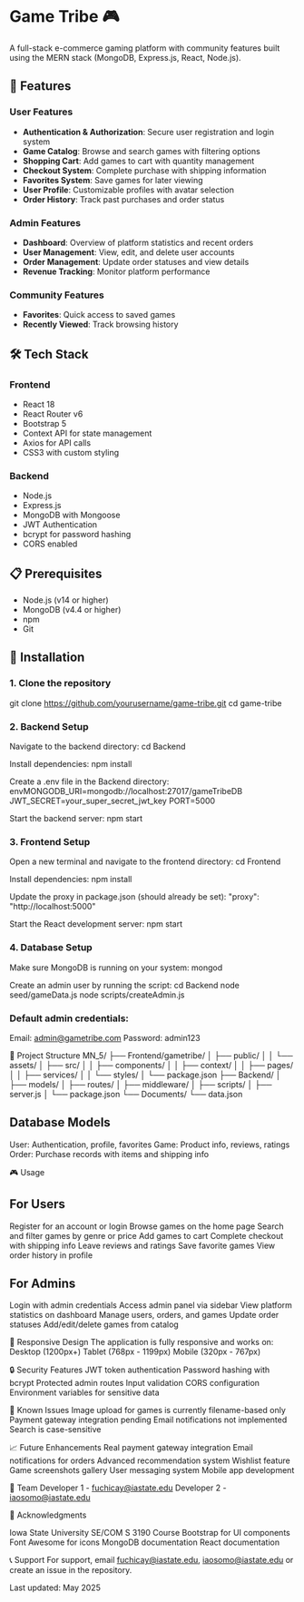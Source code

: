 # Game Tribe 🎮

A full-stack e-commerce gaming platform with community features built using the MERN stack (MongoDB, Express.js, React, Node.js).

## 🌟 Features

### User Features
- **Authentication & Authorization**: Secure user registration and login system
- **Game Catalog**: Browse and search games with filtering options
- **Shopping Cart**: Add games to cart with quantity management
- **Checkout System**: Complete purchase with shipping information
- **Favorites System**: Save games for later viewing
- **User Profile**: Customizable profiles with avatar selection
- **Order History**: Track past purchases and order status

### Admin Features
- **Dashboard**: Overview of platform statistics and recent orders
- **User Management**: View, edit, and delete user accounts
- **Order Management**: Update order statuses and view details
- **Revenue Tracking**: Monitor platform performance

### Community Features
- **Favorites**: Quick access to saved games
- **Recently Viewed**: Track browsing history

## 🛠️ Tech Stack

### Frontend
- React 18
- React Router v6
- Bootstrap 5
- Context API for state management
- Axios for API calls
- CSS3 with custom styling

### Backend
- Node.js
- Express.js
- MongoDB with Mongoose
- JWT Authentication
- bcrypt for password hashing
- CORS enabled

## 📋 Prerequisites

- Node.js (v14 or higher)
- MongoDB (v4.4 or higher)
- npm 
- Git

## 🚀 Installation

### 1. Clone the repository
git clone https://github.com/yourusername/game-tribe.git
cd game-tribe

### 2. Backend Setup
Navigate to the backend directory:
cd Backend

Install dependencies:
npm install

Create a .env file in the Backend directory:
envMONGODB_URI=mongodb://localhost:27017/gameTribeDB
JWT_SECRET=your_super_secret_jwt_key
PORT=5000

Start the backend server:
npm start

### 3. Frontend Setup
Open a new terminal and navigate to the frontend directory:
cd Frontend

Install dependencies:
npm install

Update the proxy in package.json (should already be set):
"proxy": "http://localhost:5000"

Start the React development server:
npm start

### 4. Database Setup
Make sure MongoDB is running on your system:
mongod

Create an admin user by running the script:
cd Backend
node seed/gameData.js
node scripts/createAdmin.js

### Default admin credentials:

Email: admin@gametribe.com
Password: admin123

📁 Project Structure
MN_5/
├── Frontend/gametribe/
│   ├── public/
│   │   └── assets/
│   ├── src/
│   │   ├── components/
│   │   ├── context/
│   │   ├── pages/
│   │   ├── services/
│   │   └── styles/
│   └── package.json
├── Backend/
│   ├── models/
│   ├── routes/
│   ├── middleware/
│   ├── scripts/
│   ├── server.js
│   └── package.json
└── Documents/
    └── data.json


## Database Models
User: Authentication, profile, favorites
Game: Product info, reviews, ratings
Order: Purchase records with items and shipping info

🎮 Usage
## For Users
Register for an account or login
Browse games on the home page
Search and filter games by genre or price
Add games to cart
Complete checkout with shipping info
Leave reviews and ratings
Save favorite games
View order history in profile

## For Admins
Login with admin credentials
Access admin panel via sidebar
View platform statistics on dashboard
Manage users, orders, and games
Update order statuses
Add/edit/delete games from catalog

📱 Responsive Design
The application is fully responsive and works on:
Desktop (1200px+)
Tablet (768px - 1199px)
Mobile (320px - 767px)

🔒 Security Features
JWT token authentication
Password hashing with bcrypt
Protected admin routes
Input validation
CORS configuration
Environment variables for sensitive data

🐛 Known Issues
Image upload for games is currently filename-based only
Payment gateway integration pending
Email notifications not implemented
Search is case-sensitive

📈 Future Enhancements
 Real payment gateway integration
 Email notifications for orders
 Advanced recommendation system
 Wishlist feature
 Game screenshots gallery
 User messaging system
 Mobile app development

👥 Team
Developer 1 - fuchicay@iastate.edu
Developer 2 - iaosomo@iastate.edu

🙏 Acknowledgments

Iowa State University SE/COM S 3190 Course
Bootstrap for UI components
Font Awesome for icons
MongoDB documentation
React documentation

📞 Support
For support, email fuchicay@iastate.edu, iaosomo@iastate.edu or create an issue in the repository.

Last updated: May 2025